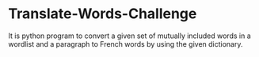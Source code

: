 # Translate-Words-Challenge
It is python program to convert a given set of mutually included words in a wordlist and a paragraph to French words by using the given dictionary.
